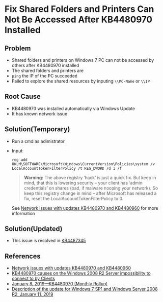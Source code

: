 # Fix Shared Folders and Printers Can Not Be Accessed After KB4480970 Installed

## Problem
* Shared folders and printers on Windows 7 PC can not be accessed by others after KB4480970 installed
* The shared folders and printers are 
* `ping` the IP of the PC succeeded
* Failed to explore the shared resources by inputing `\\PC-Name` or `\\IP`

## Root Cause
* KB4480970 was installed automatically via Windows Update
* It has known network issue

## Solution(Temporary)
* Run a cmd as adimistrator
* Input:

   `reg add HKLM\SOFTWARE\Microsoft\Windows\CurrentVersion\Policies\system /v LocalAccountTokenFilterPolicy /t REG_DWORD /d 1 /f`

  > **Warning:** The above registry ‘hack’ is just a quick fix. But keep in mind, that this is lowering security – your client has ‘admin credentials’ on shares (bad, if malware nooping your network). So keep this registry change in mind – after Microsoft has released a fix, reset the LocalAccountTokenFilterPolicy to 0.

  See [Network issues with updates KB4480970 and KB4480960](https://borncity.com/win/2019/01/09/netzwerk-issues-with-updates-kb4480970-and-kb4480960/) for more information

## Solution(Updated)
* This issue is resolved in [KB4487345](https://support.microsoft.com/en-us/help/4487345)

## References
* [Network issues with updates KB4480970 and KB4480960](https://borncity.com/win/2019/01/09/netzwerk-issues-with-updates-kb4480970-and-kb4480960/)
* [KB4480970 causes on the Windows 2008 R2 Server impossibility to connect to by Clients](https://social.technet.microsoft.com/Forums/en-US/c69f6413-0ca6-42cc-8a30-6d57ef49f3ff/kb4480970-causes-on-the-windows-2008-r2-server-impossibility-to-connect-to-by-clients?forum=winserverwsus)
* [January 8, 2019—KB4480970 (Monthly Rollup)](https://support.microsoft.com/en-us/help/4480970/windows-7-update-kb4480970)
* [Description of the update for Windows 7 SP1 and Windows Server 2008 R2: January 11, 2019](https://support.microsoft.com/en-us/help/4487345/update-for-windows-7-sp1-and-windows-server-2008-r2)
